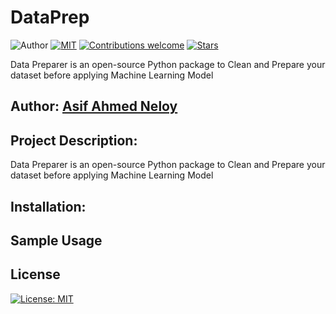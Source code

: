 # DataPrep
![Author](https://img.shields.io/badge/author-aaneloy-blue)
[![MIT](https://img.shields.io/badge/license-MIT-5eba00.svg)](https://github.com/aaneloy/DataPrep/blob/main/LICENCE.txt)
[![Contributions welcome](https://img.shields.io/badge/contributions-welcome-brightgreen.svg?style=flat)](https://github.com/aaneloy/DataPrep)
[![Stars](https://img.shields.io/github/stars/aaneloy/DataPrep.svg?style=social)](https://github.com/aaneloy/DataPrep/stargazers)

Data Preparer is an open-source Python package to Clean and Prepare your dataset before applying Machine Learning Model

## Author: [Asif Ahmed Neloy](https://aaneloy.netlify.app/)

## Project Description:
Data Preparer is an open-source Python package to Clean and Prepare your dataset before applying Machine Learning Model


## Installation:

## Sample Usage

## License
[![License: MIT](https://img.shields.io/badge/License-MIT-yellow.svg)](https://opensource.org/licenses/MIT)